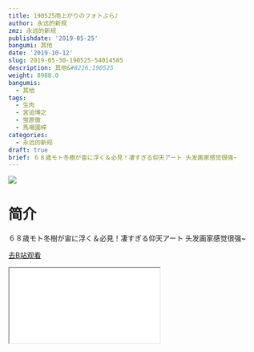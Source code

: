 ```yaml
---
title: 190525雨上がりのフォトぶら♪
author: 永远的新规
zmz: 永远的新规
publishdate: '2019-05-25'
bangumi: 其他
date: '2019-10-12'
slug: 2019-05-30-190525-54014585
description: 其他&#8226;190525
weight: 8988.0
bangumis:
  - 其他
tags:
  - 生肉
  - 宮迫博之
  - 蛍原徹
  - 馬場園梓
categories:
  - 永远的新规
draft: true
brief: ６８歳モト冬樹が宙に浮く＆必見！凄すぎる仰天アート 头发画家感觉很强~
---
```

![](https://raw.githubusercontent.com/tcgriffith/owaraisite/master/static/tmpimg/b863f3a2a88be30603c538a91bedbaf5f58dabff.jpg.480.jpg)
# 简介  
６８歳モト冬樹が宙に浮く＆必見！凄すぎる仰天アート
头发画家感觉很强~  

[去B站观看](https://www.bilibili.com/video/av54014585/)
<div class ="resp-container"><iframe class="testiframe" src="//player.bilibili.com/player.html?aid=54014585"", scrolling="no", allowfullscreen="true" > </iframe></div> 
